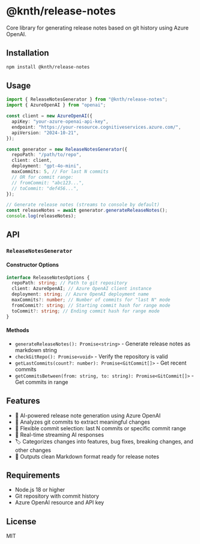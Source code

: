 # @knth/release-notes

Core library for generating release notes based on git history using Azure OpenAI.

## Installation

```bash
npm install @knth/release-notes
```

## Usage

```typescript
import { ReleaseNotesGenerator } from "@knth/release-notes";
import { AzureOpenAI } from "openai";

const client = new AzureOpenAI({
  apiKey: "your-azure-openai-api-key",
  endpoint: "https://your-resource.cognitiveservices.azure.com/",
  apiVersion: "2024-10-21",
});

const generator = new ReleaseNotesGenerator({
  repoPath: "/path/to/repo",
  client: client,
  deployment: "gpt-4o-mini",
  maxCommits: 5, // For last N commits
  // OR for commit range:
  // fromCommit: "abc123...",
  // toCommit: "def456...",
});

// Generate release notes (streams to console by default)
const releaseNotes = await generator.generateReleaseNotes();
console.log(releaseNotes);
```

## API

### `ReleaseNotesGenerator`

#### Constructor Options

```typescript
interface ReleaseNotesOptions {
  repoPath: string; // Path to git repository
  client: AzureOpenAI; // Azure OpenAI client instance
  deployment: string; // Azure OpenAI deployment name
  maxCommits?: number; // Number of commits for "last N" mode
  fromCommit?: string; // Starting commit hash for range mode
  toCommit?: string; // Ending commit hash for range mode
}
```

#### Methods

- `generateReleaseNotes(): Promise<string>` - Generate release notes as markdown string
- `checkGitRepo(): Promise<void>` - Verify the repository is valid
- `getLastCommits(count?: number): Promise<GitCommit[]>` - Get recent commits
- `getCommitsBetween(from: string, to: string): Promise<GitCommit[]>` - Get commits in range

## Features

- 🤖 AI-powered release note generation using Azure OpenAI
- 📝 Analyzes git commits to extract meaningful changes
- 🎯 Flexible commit selection: last N commits or specific commit range
- 🌊 Real-time streaming AI responses
- 🏷️ Categorizes changes into features, bug fixes, breaking changes, and other changes
- 📄 Outputs clean Markdown format ready for release notes

## Requirements

- Node.js 18 or higher
- Git repository with commit history
- Azure OpenAI resource and API key

## License

MIT
